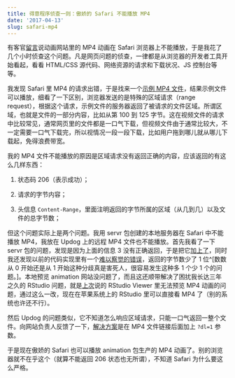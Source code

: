 ```yaml
---
title: 得意程序侦查一则：傲娇的 Safari 不能播放 MP4
date: '2017-04-13'
slug: safari-mp4
---
```


有客官[留言](/cn/2017/04/copss-2/#comment-3252831205)说动画网站里的 MP4 动画在 Safari 浏览器上不能播放，于是我花了几个小时侦查这个问题。凡是网页问题的侦查，一律都是从浏览器的开发者工具开始看起，看看 HTML/CSS 源代码、网络资源的请求和下载状况、JS 控制台等等。

我发现 Safari 里 MP4 的请求出错，于是找来一个[示例 MP4 文件](http://techslides.com/demos/sample-videos/small.mp4)，结果示例文件可以播放，细看了一下区别，浏览器发送的是特殊的区域请求（range request），根据这个请求，示例文件的服务器返回了被请求的文件区域。所谓区域，也就是文件的一部分内容，比如从第 100 到 125 字节。这在视频文件的请求中比较常见，通常网页里的文件都是一口气下载，但视频文件由于通常比较大，不一定需要一口气下载完，所以视情况一段一段下载，比如用户拖到哪儿就从哪儿下载起，免得浪费带宽。

我的 MP4 文件不能播放的原因是区域请求没有返回正确的内容，应该返回的有这么几样东西：

1. 状态码 206（表示成功）；

1. 请求的字节内容；

1. 头信息 `Content-Range`，里面注明返回的字节所属的区域（从几到几）以及文件的总字节数；

但这个问题实际上是两个问题。我用 servr 包创建的本地服务器在 Safari 中不能播放 MP4，我放在 Updog 上的远程 MP4 文件也不能播放。首先我看了一下 servr 包的问题，发现是因为上面的信息 3 没有正确返回，于是把它[加上了](https://github.com/yihui/servr/commit/62444d780)，同时我还发现以前的代码实现里有一个[难以察觉的错误](https://github.com/yihui/servr/commit/ac8bef90ede4)，返回的字节数少了 1 位^[数数从 0 开始还是从 1 开始这种分歧真是害死人，很容易发生这种多 1 个少 1 个的问题。]。本地预览 animation 网站没问题了，而且这还顺带解决了困扰我长达三年之久的 RStudio 问题，就是[上次](/cn/2017/04/copss-2/)说的 RStudio Viewer 里无法预览 MP4 动画的问题，通过这么一改，现在在苹果系统上的 RStudio 里可以直接看 MP4 了（别的系统也许还不行）。

然后 Updog 的问题类似，它不知道怎么响应区域请求，只能一口气返回一整个文件。向网站负责人反馈了一下，[解决方案](https://github.com/yihui/yihui.org/commit/d2cf99e3)是在 MP4 文件链接后面加上 `?dl=1` 参数。

于是现在傲娇的 Safari 也可以播放 animation 包生产的 MP4 动画了。别的浏览器就不在乎这个（就算不能返回 206 状态也无所谓），不知道 Safari 为什么要这么严格。
